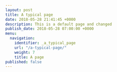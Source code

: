 ```yaml
---
layout: post
title: A typical page
date: 2018-05-28 21:41:45 +0000
description: This is a default page and changed
publish_date: 2018-05-28 07:00:00 +0000
menu:
  navigation:
    identifier: _a_typical_page
    url: "/a-typical-page/"
    weight: 7
    title: A page
published: false
---
```

